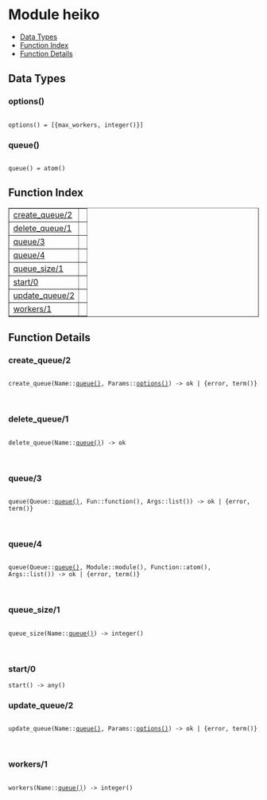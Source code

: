 

# Module heiko #
* [Data Types](#types)
* [Function Index](#index)
* [Function Details](#functions)

<a name="types"></a>

## Data Types ##




### <a name="type-options">options()</a> ###


<pre><code>
options() = [{max_workers, integer()}]
</code></pre>




### <a name="type-queue">queue()</a> ###


<pre><code>
queue() = atom()
</code></pre>

<a name="index"></a>

## Function Index ##


<table width="100%" border="1" cellspacing="0" cellpadding="2" summary="function index"><tr><td valign="top"><a href="#create_queue-2">create_queue/2</a></td><td></td></tr><tr><td valign="top"><a href="#delete_queue-1">delete_queue/1</a></td><td></td></tr><tr><td valign="top"><a href="#queue-3">queue/3</a></td><td></td></tr><tr><td valign="top"><a href="#queue-4">queue/4</a></td><td></td></tr><tr><td valign="top"><a href="#queue_size-1">queue_size/1</a></td><td></td></tr><tr><td valign="top"><a href="#start-0">start/0</a></td><td></td></tr><tr><td valign="top"><a href="#update_queue-2">update_queue/2</a></td><td></td></tr><tr><td valign="top"><a href="#workers-1">workers/1</a></td><td></td></tr></table>


<a name="functions"></a>

## Function Details ##

<a name="create_queue-2"></a>

### create_queue/2 ###

<pre><code>
create_queue(Name::<a href="#type-queue">queue()</a>, Params::<a href="#type-options">options()</a>) -&gt; ok | {error, term()}
</code></pre>
<br />

<a name="delete_queue-1"></a>

### delete_queue/1 ###

<pre><code>
delete_queue(Name::<a href="#type-queue">queue()</a>) -&gt; ok
</code></pre>
<br />

<a name="queue-3"></a>

### queue/3 ###

<pre><code>
queue(Queue::<a href="#type-queue">queue()</a>, Fun::function(), Args::list()) -&gt; ok | {error, term()}
</code></pre>
<br />

<a name="queue-4"></a>

### queue/4 ###

<pre><code>
queue(Queue::<a href="#type-queue">queue()</a>, Module::module(), Function::atom(), Args::list()) -&gt; ok | {error, term()}
</code></pre>
<br />

<a name="queue_size-1"></a>

### queue_size/1 ###

<pre><code>
queue_size(Name::<a href="#type-queue">queue()</a>) -&gt; integer()
</code></pre>
<br />

<a name="start-0"></a>

### start/0 ###

`start() -> any()`

<a name="update_queue-2"></a>

### update_queue/2 ###

<pre><code>
update_queue(Name::<a href="#type-queue">queue()</a>, Params::<a href="#type-options">options()</a>) -&gt; ok | {error, term()}
</code></pre>
<br />

<a name="workers-1"></a>

### workers/1 ###

<pre><code>
workers(Name::<a href="#type-queue">queue()</a>) -&gt; integer()
</code></pre>
<br />

